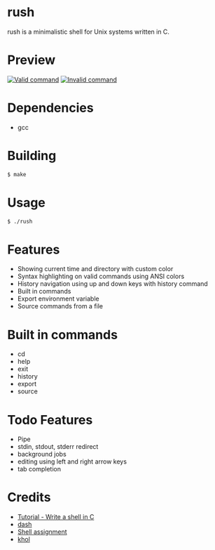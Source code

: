 # rush

rush is a minimalistic shell for Unix systems written in C.

# Preview
[![Valid command](https://r2.e-z.host/3c62bb3a-a8a9-43f6-afd6-553646f51dc4/aqnpvvud.png)]()
[![Invalid command](https://nightly.502-bad-gateway.host/xf80dq0b.png)]()

# Dependencies
- gcc

# Building
```sh
$ make
```

# Usage
```sh
$ ./rush
```

# Features
- Showing current time and directory with custom color
- Syntax highlighting on valid commands using ANSI colors
- History navigation using up and down keys with history command
- Built in commands
- Export environment variable
- Source commands from a file

# Built in commands
- cd
- help
- exit
- history
- export
- source

# Todo Features
- Pipe
- stdin, stdout, stderr redirect
- background jobs
- editing using left and right arrow keys
- tab completion

# Credits
- [Tutorial - Write a shell in C](https://brennan.io/2015/01/16/write-a-shell-in-c/)
- [dash](https://github.com/danishprakash/dash)
- [Shell assignment](https://www.cs.cornell.edu/courses/cs414/2004su/homework/shell/shell.html)
- [khol](https://github.com/SanketDG/khol/)

